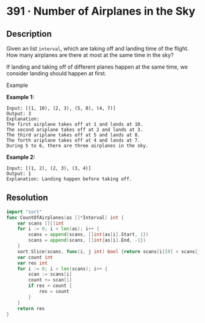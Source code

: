 # 391 · Number of Airplanes in the Sky

## Description

Given an list `interval`, which are taking off and landing time of the flight. How many airplanes are there at most at the same time in the sky?

If landing and taking off of different planes happen at the same time, we consider landing should happen at first.

Example

**Example 1:**

```
Input: [(1, 10), (2, 3), (5, 8), (4, 7)]
Output: 3
Explanation:
The first airplane takes off at 1 and lands at 10.
The second ariplane takes off at 2 and lands at 3.
The third ariplane takes off at 5 and lands at 8.
The forth ariplane takes off at 4 and lands at 7.
During 5 to 6, there are three airplanes in the sky.
```

**Example 2:**

```
Input: [(1, 2), (2, 3), (3, 4)]
Output: 1
Explanation: Landing happen before taking off.
```



## Resolution

```go
import "sort"
func CountOfAirplanes(as []*Interval) int {
    var scans [][]int
    for i := 0; i < len(as); i++ {
        scans = append(scans, []int{as[i].Start, 1})
        scans = append(scans, []int{as[i].End, -1})
    }
    sort.Slice(scans, func(i, j int) bool {return scans[i][0] < scans[j][0] || scans[i][0] == scans[j][0] && scans[i][1] < scans[j][1]})
    var count int
    var res int
    for i := 0; i < len(scans); i++ {
        scan := scans[i]
        count += scan[1]
        if res < count {
            res = count
        }
    }
    return res
}
```
